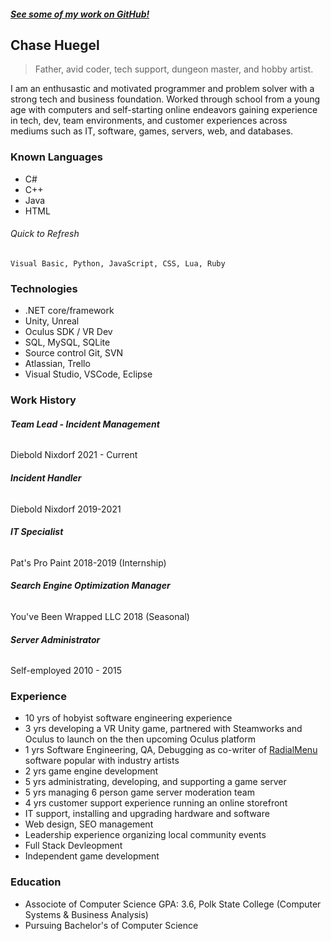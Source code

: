 ##### [See some of my work on GitHub!](https://github.com/ChaseHuegel)

## Chase Huegel

> Father, avid coder, tech support, dungeon master, and hobby artist.

I am an enthusastic and motivated programmer and problem solver with a strong tech and business foundation. Worked through school from a young age with computers and self-starting online endeavors gaining experience in tech, dev, team environments, and customer experiences across mediums such as IT, software, games, servers, web, and databases.

### Known Languages

* C#
* C++
* Java
* HTML

###### Quick to Refresh

```
Visual Basic, Python, JavaScript, CSS, Lua, Ruby
```

### Technologies

* .NET core/framework
* Unity, Unreal
* Oculus SDK / VR Dev
* SQL, MySQL, SQLite
* Source control Git, SVN
* Atlassian, Trello
* Visual Studio, VSCode, Eclipse

### Work History

###### **Team Lead - Incident Management**
Diebold Nixdorf 2021 - Current

###### **Incident Handler**
Diebold Nixdorf 2019-2021

###### **IT Specialist**
Pat's Pro Paint 2018-2019 (Internship)

###### **Search Engine Optimization Manager**
You've Been Wrapped LLC 2018 (Seasonal)

###### **Server Administrator**
Self-employed 2010 - 2015

### Experience

* 10 yrs of hobyist software engineering experience
* 3 yrs developing a VR Unity game, partnered with Steamworks and Oculus to launch on the then upcoming Oculus platform
* 1 yrs Software Engineering, QA, Debugging as co-writer of [RadialMenu](http://radialmenu.weebly.com/) software popular with industry artists
* 2 yrs game engine development
* 5 yrs administrating, developing, and supporting a game server
* 5 yrs managing 6 person game server moderation team
* 4 yrs customer support experience running an online storefront
* IT support, installing and upgrading hardware and software
* Web design, SEO management
* Leadership experience organizing local community events
* Full Stack Devleopment
* Independent game development

### Education
* Associote of Computer Science GPA: 3.6, Polk State College (Computer Systems & Business Analysis)
* Pursuing Bachelor's of Computer Science
